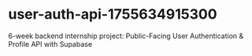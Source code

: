 # user-auth-api-1755634915300
6-week backend internship project: Public-Facing User Authentication &amp; Profile API with Supabase
